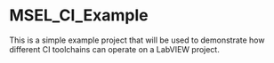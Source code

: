 # MSEL_CI_Example

This is a simple example project that will be used to demonstrate how different CI toolchains can operate on a LabVIEW project.
